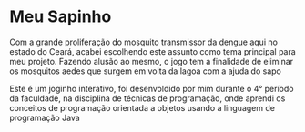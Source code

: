 # Meu Sapinho

Com a grande proliferação do mosquito transmissor da dengue aqui no estado do Ceará, acabei escolhendo este
assunto como tema principal para meu projeto. Fazendo alusão ao mesmo, o jogo tem a finalidade de eliminar os
mosquitos aedes que surgem em volta da lagoa com a ajuda do sapo 

Este é um joginho interativo, foi desenvoldido por mim durante o 4° período da faculdade, 
na disciplina de técnicas de programação, onde aprendi os conceitos de programação orientada a objetos
usando a linguagem de programação Java
